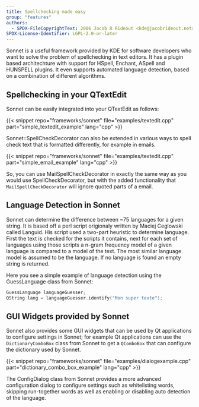 ```yaml
---
title: Spellchecking made easy
group: "features"
authors:
  - SPDX-FileCopyrightText: 2006 Jacob R Rideout <kde@jacobrideout.net>
SPDX-License-Identifier: LGPL-2.0-or-later
---
```


Sonnet is a useful framework provided by KDE for software developers who
want to solve the problem of spellchecking in text editors. It has a plugin
based architechture with support for HSpell, Enchant, ASpell and HUNSPELL
plugins. It even supports automated language detection, based on a combination
of different algorithms.

## Spellchecking in your QTextEdit

Sonnet can be easily integrated into your QTextEdit as follows:

{{< snippet repo="frameworks/sonnet" file="examples/textedit.cpp" part="simple_textedit_example" lang="cpp" >}}

Sonnet::SpellCheckDecorator can also be extended in various ways to spell check text
that is formatted differently, for example in emails.

{{< snippet repo="frameworks/sonnet" file="examples/textedit.cpp" part="simple_email_example" lang="cpp" >}}

So, you can use MailSpellCheckDecorator in exactly the same way as you would
use SpellCheckDecorator, but with the added functionality that `MailSpellCheckDecorator`
will ignore quoted parts of a email.

## Language Detection in Sonnet

Sonnet can determine the difference between ~75 languages for a given string.
It is based off a perl script origionaly written by Maciej Ceglowski called
Languid. His script used a two-part heuristic to determine language. First
the text is checked for the scripts it contains, next for each set of languages
using those scripts a n-gram frequency model of a given language is compared to
a model of the text. The most similar language model is assumed to be the language.
If no language is found an empty string is returned.

Here you see a simple example of language detection using the GuessLanguage class from Sonnet:

```cpp
GuessLanguage languageGuesser;
QString lang = languageGuesser.identify("Mon super texte");
```

## GUI Widgets provided by Sonnet

Sonnet also provides some GUI widgets that can be used by Qt applications
to configure settings in Sonnet; for example Qt applications can use the
`DictionaryComboBox` class from Sonnet to get a `QComboBox` that can configure
the dictionary used by Sonnet.

{{< snippet repo="frameworks/sonnet" file="examples/dialogexample.cpp" part="dictionary_combo_box_example" lang="cpp" >}}

The ConfigDialog class from Sonnet provides a more advanced configuration
dialog to configure settings such as whitelisting words, skipping run-together
words as well as enabling or disabling auto detection of the language.
